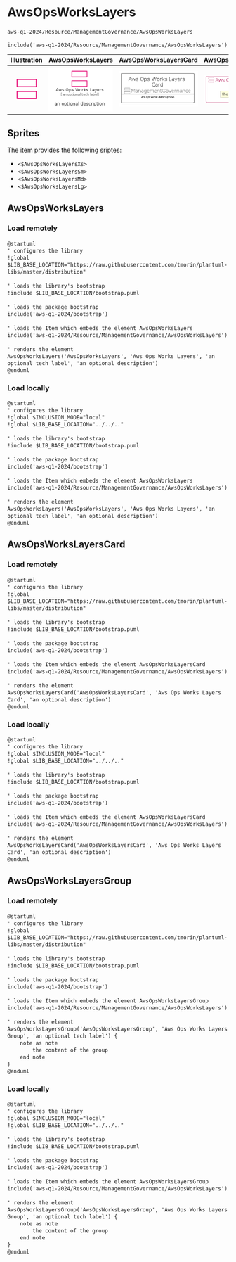# AwsOpsWorksLayers


```text
aws-q1-2024/Resource/ManagementGovernance/AwsOpsWorksLayers
```

```text
include('aws-q1-2024/Resource/ManagementGovernance/AwsOpsWorksLayers')
```



| Illustration | AwsOpsWorksLayers | AwsOpsWorksLayersCard | AwsOpsWorksLayersGroup |
| :---: | :---: | :---: | :---: |
| ![illustration for Illustration](../../../aws-q1-2024/Resource/ManagementGovernance/AwsOpsWorksLayers.png) | ![illustration for AwsOpsWorksLayers](../../../aws-q1-2024/Resource/ManagementGovernance/AwsOpsWorksLayers.Local.png) | ![illustration for AwsOpsWorksLayersCard](../../../aws-q1-2024/Resource/ManagementGovernance/AwsOpsWorksLayersCard.Local.png) | ![illustration for AwsOpsWorksLayersGroup](../../../aws-q1-2024/Resource/ManagementGovernance/AwsOpsWorksLayersGroup.Local.png) |



## Sprites
The item provides the following sriptes:

- `<$AwsOpsWorksLayersXs>`
- `<$AwsOpsWorksLayersSm>`
- `<$AwsOpsWorksLayersMd>`
- `<$AwsOpsWorksLayersLg>`





## AwsOpsWorksLayers

### Load remotely
```plantuml
@startuml
' configures the library
!global $LIB_BASE_LOCATION="https://raw.githubusercontent.com/tmorin/plantuml-libs/master/distribution"

' loads the library's bootstrap
!include $LIB_BASE_LOCATION/bootstrap.puml

' loads the package bootstrap
include('aws-q1-2024/bootstrap')

' loads the Item which embeds the element AwsOpsWorksLayers
include('aws-q1-2024/Resource/ManagementGovernance/AwsOpsWorksLayers')

' renders the element
AwsOpsWorksLayers('AwsOpsWorksLayers', 'Aws Ops Works Layers', 'an optional tech label', 'an optional description')
@enduml
```

### Load locally
```plantuml
@startuml
' configures the library
!global $INCLUSION_MODE="local"
!global $LIB_BASE_LOCATION="../../.."

' loads the library's bootstrap
!include $LIB_BASE_LOCATION/bootstrap.puml

' loads the package bootstrap
include('aws-q1-2024/bootstrap')

' loads the Item which embeds the element AwsOpsWorksLayers
include('aws-q1-2024/Resource/ManagementGovernance/AwsOpsWorksLayers')

' renders the element
AwsOpsWorksLayers('AwsOpsWorksLayers', 'Aws Ops Works Layers', 'an optional tech label', 'an optional description')
@enduml
```

## AwsOpsWorksLayersCard

### Load remotely
```plantuml
@startuml
' configures the library
!global $LIB_BASE_LOCATION="https://raw.githubusercontent.com/tmorin/plantuml-libs/master/distribution"

' loads the library's bootstrap
!include $LIB_BASE_LOCATION/bootstrap.puml

' loads the package bootstrap
include('aws-q1-2024/bootstrap')

' loads the Item which embeds the element AwsOpsWorksLayersCard
include('aws-q1-2024/Resource/ManagementGovernance/AwsOpsWorksLayers')

' renders the element
AwsOpsWorksLayersCard('AwsOpsWorksLayersCard', 'Aws Ops Works Layers Card', 'an optional description')
@enduml
```

### Load locally
```plantuml
@startuml
' configures the library
!global $INCLUSION_MODE="local"
!global $LIB_BASE_LOCATION="../../.."

' loads the library's bootstrap
!include $LIB_BASE_LOCATION/bootstrap.puml

' loads the package bootstrap
include('aws-q1-2024/bootstrap')

' loads the Item which embeds the element AwsOpsWorksLayersCard
include('aws-q1-2024/Resource/ManagementGovernance/AwsOpsWorksLayers')

' renders the element
AwsOpsWorksLayersCard('AwsOpsWorksLayersCard', 'Aws Ops Works Layers Card', 'an optional description')
@enduml
```

## AwsOpsWorksLayersGroup

### Load remotely
```plantuml
@startuml
' configures the library
!global $LIB_BASE_LOCATION="https://raw.githubusercontent.com/tmorin/plantuml-libs/master/distribution"

' loads the library's bootstrap
!include $LIB_BASE_LOCATION/bootstrap.puml

' loads the package bootstrap
include('aws-q1-2024/bootstrap')

' loads the Item which embeds the element AwsOpsWorksLayersGroup
include('aws-q1-2024/Resource/ManagementGovernance/AwsOpsWorksLayers')

' renders the element
AwsOpsWorksLayersGroup('AwsOpsWorksLayersGroup', 'Aws Ops Works Layers Group', 'an optional tech label') {
    note as note
        the content of the group
    end note
}
@enduml
```

### Load locally
```plantuml
@startuml
' configures the library
!global $INCLUSION_MODE="local"
!global $LIB_BASE_LOCATION="../../.."

' loads the library's bootstrap
!include $LIB_BASE_LOCATION/bootstrap.puml

' loads the package bootstrap
include('aws-q1-2024/bootstrap')

' loads the Item which embeds the element AwsOpsWorksLayersGroup
include('aws-q1-2024/Resource/ManagementGovernance/AwsOpsWorksLayers')

' renders the element
AwsOpsWorksLayersGroup('AwsOpsWorksLayersGroup', 'Aws Ops Works Layers Group', 'an optional tech label') {
    note as note
        the content of the group
    end note
}
@enduml
```


